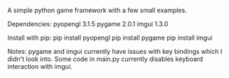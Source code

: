 A simple python game framework with a few small examples.

Dependencies:
pyopengl 3.1.5
pygame 2.0.1
imgui 1.3.0

Install with pip:
pip install pyopengl
pip install pygame
pip install imgui

Notes:
pygame and imgui currently have issues with key bindings which I didn't look into.
Some code in main.py currently disables keyboard interaction with imgui.